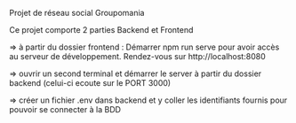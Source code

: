 Projet de réseau social Groupomania

Ce projet comporte 2 parties Backend et Frontend


=> à partir du dossier frontend : Démarrer npm run serve pour avoir accès au serveur de développement. Rendez-vous sur http://localhost:8080

=> ouvrir un second terminal et démarrer le server à partir du dossier backend (celui-ci ecoute sur le PORT 3000)

=> créer un fichier .env dans backend et y coller les identifiants fournis pour pouvoir se connecter à la BDD
